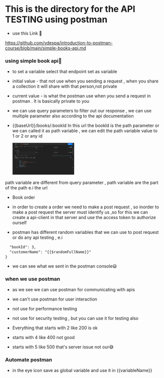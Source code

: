 # This is the directory for the API TESTING using postman

- use this Link 🔗

https://github.com/vdespa/introduction-to-postman-course/blob/main/simple-books-api.md

### using simple book api🚀

- to set a variable select that endpoint set as variable
- initial value - that not use when you sending a request , when you share a collection it will share with that person,not private

- current value - is what the postman use when you send a request in postman . It is basically private to you

- we can use query parameters to filter out our response , we can use
  multiple parameter also according to the api documentation

- {{baseUrl}}/books/:bookId
  In this url the bookId is the path parameter or we can called it as
  path variable , we can edit the path variable value to 1 or 2 or any id

  <img src ="./images/path-variable.PNG" style="width:200px;"/>

path variable are different from query parameter , path variable are the part of the path e.i the url

- Book order
- in order to create a order we need to make a post request , so inorder to make a post request the server must identify us ,so for this we can create a api-client in that server and use the access token to authorize ourself

- postman has different random variables that we can use to post request or do any api testing , e.i

```json{
  "bookId": 3,
  "customerName": "{{$randomFullName}}"
}
```

- we can see what we sent in the postman console😃

### when we use postman

- as we see we can use postman for communicating with apis
- we can't use postman for user interaction
- not use for performance testing
- not use for security testing , but you can use it for testing also

- Everything that starts with 2 like 200 is ok
- starts with 4 like 400 not good
- starts with 5 like 500 that's server issue not our😅

### Automate postman

- in the eye icon save as global variable and use it in {{variableName}}
